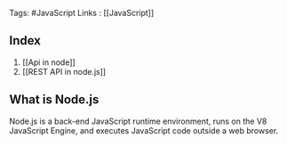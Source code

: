 Tags: #JavaScript 
Links : [[JavaScript]]

## Index

1. [[Api in node]]
2. [[REST API in node.js]]

## What is Node.js
Node.js is a back-end JavaScript runtime environment, runs on the V8 JavaScript Engine, and executes JavaScript code outside a web browser.


